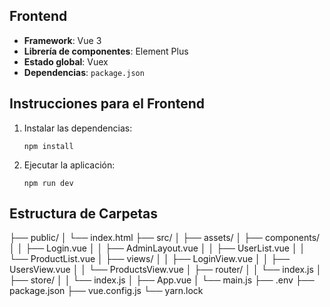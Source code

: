 
## Frontend
- **Framework**: Vue 3
- **Librería de componentes**: Element Plus
- **Estado global**: Vuex
- **Dependencias**: `package.json`

## Instrucciones para el Frontend

1. Instalar las dependencias:

   ```npm install```

2. Ejecutar la aplicación:

   ```npm run dev```


## Estructura de Carpetas
├── public/
│   └── index.html
├── src/
│   ├── assets/
│   ├── components/
│   │   ├── Login.vue
│   │   ├── AdminLayout.vue
│   │   ├── UserList.vue
│   │   └── ProductList.vue
│   ├── views/
│   │   ├── LoginView.vue
│   │   ├── UsersView.vue
│   │   └── ProductsView.vue
│   ├── router/
│   │   └── index.js
│   ├── store/
│   │   └── index.js
│   ├── App.vue
│   └── main.js
├── .env
├── package.json
├── vue.config.js
└── yarn.lock
